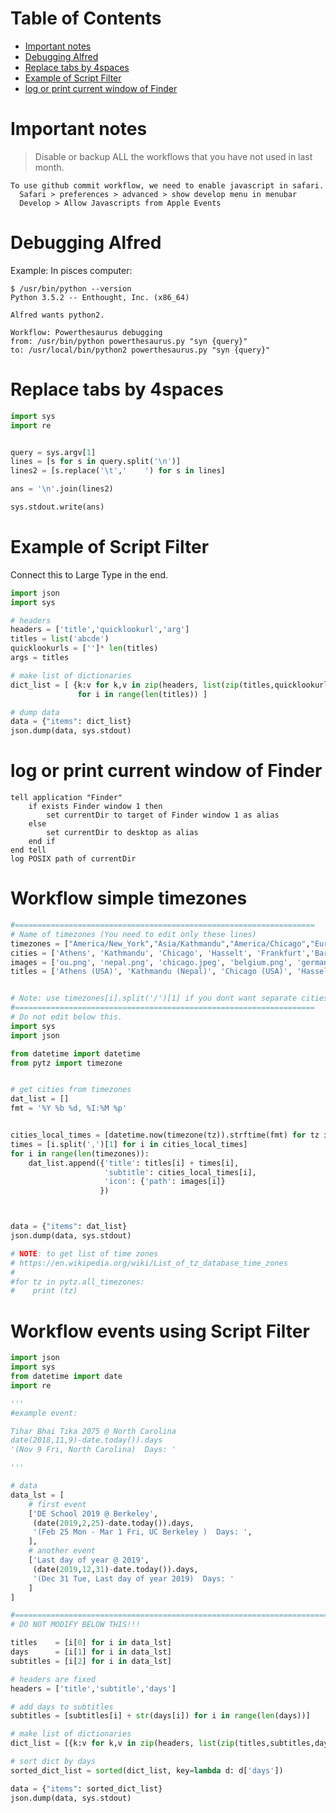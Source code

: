 Table of Contents
=================
   * [Important notes](#important-notes)
   * [Debugging Alfred](#debugging-alfred)
   * [Replace tabs by 4spaces](#replace-tabs-by-4spaces)
   * [Example of Script Filter](#example-of-script-filter)
   * [log or print current window of Finder](#log-or-print-current-window-of-finder)


# Important notes
> Disable or backup ALL the workflows that you have not used in last month.

```
To use github commit workflow, we need to enable javascript in safari.
  Safari > preferences > advanced > show develop menu in menubar
  Develop > Allow Javascripts from Apple Events
```


# Debugging Alfred
Example: In pisces computer:
```
$ /usr/bin/python --version
Python 3.5.2 -- Enthought, Inc. (x86_64)

Alfred wants python2.

Workflow: Powerthesaurus debugging
from: /usr/bin/python powerthesaurus.py "syn {query}"
to: /usr/local/bin/python2 powerthesaurus.py "syn {query}"
```

# Replace tabs by 4spaces
```python
import sys
import re


query = sys.argv[1]
lines = [s for s in query.split('\n')]
lines2 = [s.replace('\t','    ') for s in lines]

ans = '\n'.join(lines2)

sys.stdout.write(ans)
```

# Example of Script Filter
Connect this to Large Type in the end.
```python
import json
import sys

# headers
headers = ['title','quicklookurl','arg']
titles = list('abcde')
quicklookurls = ['']* len(titles)
args = titles

# make list of dictionaries
dict_list = [ {k:v for k,v in zip(headers, list(zip(titles,quicklookurls,args))[i]) } 
               for i in range(len(titles)) ]

# dump data
data = {"items": dict_list}
json.dump(data, sys.stdout)
```

# log or print current window of Finder
```applescript
tell application "Finder"
    if exists Finder window 1 then
        set currentDir to target of Finder window 1 as alias
    else
        set currentDir to desktop as alias
    end if
end tell
log POSIX path of currentDir
```

# Workflow simple timezones
```python
#===================================================================
# Name of timezones (You need to edit only these lines)
timezones = ["America/New_York","Asia/Kathmandu","America/Chicago","Europe/Brussels","Europe/Berlin","Europe/Madrid"]
cities = ['Athens', 'Kathmandu', 'Chicago', 'Hasselt', 'Frankfurt','Barcelona']
images = ['ou.png', 'nepal.png', 'chicago.jpeg', 'belgium.png', 'germany.png', 'spain.png']
titles = ['Athens (USA)', 'Kathmandu (Nepal)', 'Chicago (USA)', 'Hasselt (Belgium)', 'Frankfurt (Germany)', 'Barcelona (Spain)']


# Note: use timezones[i].split('/')[1] if you dont want separate cities names
#===================================================================
# Do not edit below this.
import sys
import json

from datetime import datetime
from pytz import timezone


# get cities from timezones
dat_list = []
fmt = '%Y %b %d, %I:%M %p'


cities_local_times = [datetime.now(timezone(tz)).strftime(fmt) for tz in timezones]
times = [i.split(',')[1] for i in cities_local_times]
for i in range(len(timezones)):
    dat_list.append({'title': titles[i] + times[i],
                     'subtitle': cities_local_times[i],
                     'icon': {'path': images[i]}
                    })



data = {"items": dat_list}
json.dump(data, sys.stdout)

# NOTE: to get list of time zones
# https://en.wikipedia.org/wiki/List_of_tz_database_time_zones
#
#for tz in pytz.all_timezones:
#    print (tz)
```

# Workflow events using Script Filter
```python
import json
import sys
from datetime import date
import re

'''
#example event:

Tihar Bhai Tika 2075 @ North Carolina
date(2018,11,9)-date.today()).days
'(Nov 9 Fri, North Carolina)  Days: '

'''

# data
data_lst = [
    # first event
    ['DE School 2019 @ Berkeley',
     (date(2019,2,25)-date.today()).days,
     '(Feb 25 Mon - Mar 1 Fri, UC Berkeley )  Days: ',
    ],
    # another event
    ['Last day of year @ 2019',
     (date(2019,12,31)-date.today()).days,
     '(Dec 31 Tue, Last day of year 2019)  Days: '
    ]
]

#========================================================================
# DO NOT MODIFY BELOW THIS!!!

titles    = [i[0] for i in data_lst]
days      = [i[1] for i in data_lst]
subtitles = [i[2] for i in data_lst]

# headers are fixed
headers = ['title','subtitle','days']

# add days to subtitles
subtitles = [subtitles[i] + str(days[i]) for i in range(len(days))]

# make list of dictionaries
dict_list = [{k:v for k,v in zip(headers, list(zip(titles,subtitles,days))[i]) } for i in range(len(titles)) if days[i]>=0 ]

# sort dict by days
sorted_dict_list = sorted(dict_list, key=lambda d: d['days'])

data = {"items": sorted_dict_list}
json.dump(data, sys.stdout)
```
